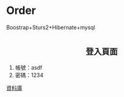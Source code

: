 # Order
Boostrap+Sturs2+Hibernate+mysql

<h1 align="center>簡易訂單管理系統</h1>

![image](https://github.com/Troy0718/Order/blob/main/作品畫面/首頁.png)

<h2 align="center">登入頁面</h2>
<ol>
  <li>帳號：asdf</li>
  <li>密碼：1234</li>
</ol>
<a href="https://github.com/Troy0718/Order/tree/main/sql_script(database)">資料庫</a>


